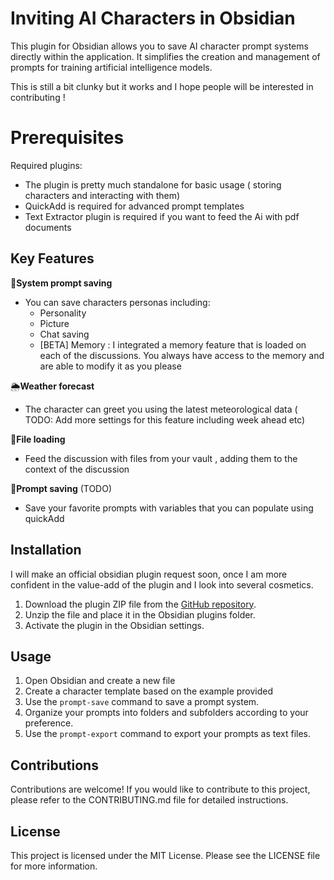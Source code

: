 # Inviting AI Characters in Obsidian
  
This plugin for Obsidian allows you to save AI character prompt systems directly within the application. It simplifies the creation and management of prompts for training artificial intelligence models.  

This is still a bit clunky but it works and I hope people will be interested in contributing !

# Prerequisites
Required plugins:
- The plugin is pretty much standalone for basic usage ( storing characters and interacting with them)
- QuickAdd is required for advanced prompt templates
- Text Extractor plugin is required if you want to feed the Ai with pdf documents
## Key Features  

🤖**System prompt saving**

- You can save characters personas including:
	- Personality
	- Picture
	 - Chat saving
	- [BETA] Memory : I integrated a memory feature that is loaded on each of the discussions. You always have access to the memory and are able to modify it as you please

🌦**Weather forecast**
- The character can greet you using the latest meteorological data ( TODO: Add more settings for this feature including week ahead etc)

📁**File loading**
- Feed the discussion with files from your vault , adding them to the context of the discussion

📑**Prompt saving** (TODO)
- Save your favorite prompts with variables that you can populate using quickAdd 
  
## Installation  

I will make an official obsidian plugin request soon, once I am more confident in the value-add of the plugin and I look into several cosmetics. 

1. Download the plugin ZIP file from the [GitHub repository](link_to_repo).  
2. Unzip the file and place it in the Obsidian plugins folder.  
3. Activate the plugin in the Obsidian settings.
  
## Usage  
  
1. Open Obsidian and create a new file 
2. Create a character template based on the example provided
3. Use the `prompt-save` command to save a prompt system.  
4. Organize your prompts into folders and subfolders according to your preference.  
5. Use the `prompt-export` command to export your prompts as text files.  
  
## Contributions  
  
Contributions are welcome! If you would like to contribute to this project, please refer to the CONTRIBUTING.md file for detailed instructions.  
  
## License  
  
This project is licensed under the MIT License. Please see the LICENSE file for more information.
